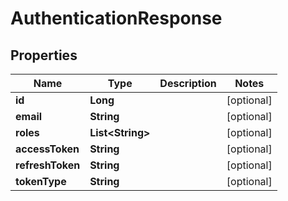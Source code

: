 

# AuthenticationResponse


## Properties

| Name | Type | Description | Notes |
|------------ | ------------- | ------------- | -------------|
|**id** | **Long** |  |  [optional] |
|**email** | **String** |  |  [optional] |
|**roles** | **List&lt;String&gt;** |  |  [optional] |
|**accessToken** | **String** |  |  [optional] |
|**refreshToken** | **String** |  |  [optional] |
|**tokenType** | **String** |  |  [optional] |



